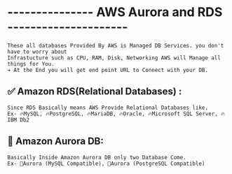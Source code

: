 # --------------- AWS Aurora and RDS ---------------------
    These all databases Provided By AWS is Managed DB Services. you don't have to worry about 
    Infrastucture such as CPU, RAM, Disk, Networking AWS will Manage all things for You.
    ➔ At the End you will get end point URL to Connect with your DB.
    

## ✅ Amazon RDS(Relational Databases) :
    Since RDS Basically means AWS Provide Relational Databases like. 
    Ex- 🔥MySQL, 🔥PostgreSQL, 🔥MariaDB, 🔥Oracle, 🔥Microsoft SQL Server, 🔥IBM Db2

## 💎 Amazon Aurora DB:
    Basically Inside Amazon Aurora DB only two Database Come.
    Ex- 🚀Aurora (MySQL Compatible), 🚀Aurora (PostgreSQL Compatible)
